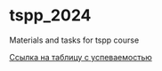 # tspp_2024
Materials and tasks for tspp course 

[Ссылка на таблицу с успеваемостью](https://docs.google.com/spreadsheets/d/1hK6a8bQP0ywiDQM4RPN6tVIkmNCTaa_93CDDvk_1F14/edit?usp=sharing)
